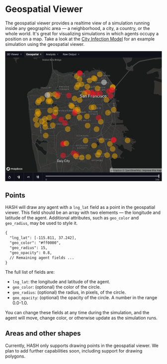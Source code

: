 # Geospatial Viewer

The geospatial viewer provides a realtime view of a simulation running inside any geographic area — a neighborhood, a city, a country, or the whole world. It's great for visualizing simulations in which agents occupy a position on a map. Take a look at the [City Infection Model](https://hash.ai/@hash/city-infection-model-with-vaccine) for an example simulation using the geospatial viewer.

![](../.gitbook/assets/geospatial-viewer.png)

## Points

HASH will draw any agent with a `lng_lat` field as a point in the geospatial viewer. This field should be an array with two elements — the longitude and latitude of the agent. Additional attributes, such as `geo_color` and `geo_radius`, may be used to style it.

```text
{
  "lng_lat": [-115.811, 37.242],
  "geo_color": "#ff0000",
  "geo_radius": 15,
  "geo_opacity": 0.8,
  // Remaining agent fields ...
}
```

The full list of fields are:

* `lng_lat`: the longitude and latitude of the agent.
* `geo_color`: \(optional\) the color of the circle.
* `geo_radius`: \(optional\) the radius, in pixels, of the circle.
* `geo_opacity`: \(optional\) the opacity of the circle. A number in the range 0.0-1.0.

You can change these fields at any time during the simulation, and the agent will move, change color, or otherwise update as the simulation runs.

## Areas and other shapes

Currently, HASH only supports drawing points in the geospatial viewer. We plan to add further capabilities soon, including support for drawing polygons.

